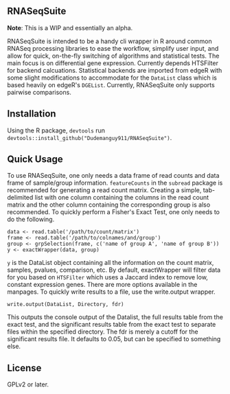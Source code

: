 ## RNASeqSuite

**Note**: This is a WIP and essentially an alpha.

RNASeqSuite is intended to be a handy cli wrapper in R around common RNASeq processing libraries to ease the workflow, simplify user input, and allow for quick, on-the-fly switching of algorithms and statistical tests. The main focus is on differential gene expression. Currently depends HTSFilter for backend calcuations. Statistical backends are imported from edgeR with some slight modifications to accommodate for the ``DataList`` class which is based heavily on edgeR's ``DGEList``. Currently, RNASeqSuite only supports pairwise comparisons.

## Installation
Using the R package, ``devtools`` run ``devtools::install_github("Dudemanguy911/RNASeqSuite")``.

## Quick Usage
To use RNASeqSuite, one only needs a data frame of read counts and data frame of sample/group information. `featureCounts` in the `subread` package is recommended for generating a read count matrix. Creating a simple, tab-delimited list with one column containing the columns in the read count matrix and the other column containing the corresponding group is also recommended. To quickly perform a Fisher's Exact Test, one only needs to do the following.

```
data <- read.table('/path/to/count/matrix')
frame <- read.table('/path/to/colnames/and/group')
group <- grpSelection(frame, c('name of group A', 'name of group B'))
y <- exactWrapper(data, group)
```

``y`` is the DataList object containing all the information on the count matrix, samples, pvalues, comparison, etc. By default, exactWrapper will filter data for you based on ``HTSFilter`` which uses a Jaccard index to remove low, constant expression genes. There are more options available in the manpages. To quickly write results to a file, use the write.output wrapper.

``write.output(DataList, Directory, fdr)``

This outputs the console output of the Datalist, the full results table from the exact test, and the significant results table from the exact test to separate files within the specified directory. The fdr is merely a cutoff for the significant results file. It defaults to 0.05, but can be specified to something else.

## License
GPLv2 or later.
